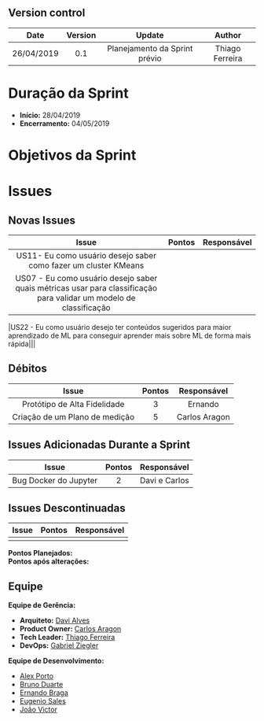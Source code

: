 ## Version control

|Date|Version|Update|Author|
|:--:|:----:|:-------:|:---:|
|26/04/2019|0.1|Planejamento da Sprint prévio|Thiago Ferreira|


# Duração da Sprint

* <b>Início:</b> 28/04/2019
* <b>Encerramento:</b> 04/05/2019

# Objetivos da Sprint


# Issues
## Novas Issues
|Issue|Pontos|Responsável|
|:--:|:-------:|:--:|
|US11- Eu como usuário desejo saber como fazer um cluster KMeans|||
|US07 - Eu como usuário desejo saber quais métricas usar para classificação para validar um modelo de classificação|||

|US22 - Eu como usuário	desejo ter conteúdos sugeridos para maior aprendizado de ML para	conseguir aprender mais sobre ML de forma mais rápida|||
## Débitos
|Issue|Pontos|Responsável|
|:--:|:-------:|:--:|
|Protótipo de Alta Fidelidade|3|Ernando|
|Criação de um Plano de medição|5|Carlos Aragon|
<!-- 
|US05 - Eu como usuário desejo saber como transformar dados categóricos|3|Bruno|
|US08 - Eu como usuário desejo saber quais modelos usar para classificação|8|Eugenio e João|
|US16 - Eu como usuário desejo saber como visualizar um relatório de classificação|2|Alex|
|US17 - Eu como usuário desejo saber como visualizar uma matriz de confusão|3|Eugenio|
|US21 - Tutorial de Machine Learning do Problema do Titanic|3|Ernando| -->

## Issues Adicionadas Durante a Sprint
|Issue|Pontos|Responsável|
|:--:|:-------:|:--:|
|Bug Docker do Jupyter|2|Davi e Carlos|


## Issues Descontinuadas
|Issue|Pontos|Responsável|
|:--:|:-------:|:--:|
| | | |

**Pontos Planejados:** <br>
**Pontos após alterações:**

## Equipe
**Equipe de Gerência:**
* **Arquiteto:** [Davi Alves](https://github.com/davialvb)  
* **Product Owner:** [Carlos Aragon](https://github.com/carlosaragon) <br>
* **Tech Leader:** [Thiago Ferreira](https://github.com/thiagoiferreira)
* **DevOps:** [Gabriel Ziegler](https://github.com/gabrielziegler3) <br>

**Equipe de Desenvolvimento:** 
- [Alex Porto](https://github.com/alexportof)
- [Bruno Duarte](https://github.com/Mexazonic)
- [Ernando Braga](https://github.com/ZarathosDeath)
- [Eugenio Sales](https://github.com/Eugeniosales)
- [João Victor](https://github.com/joao15victor08)